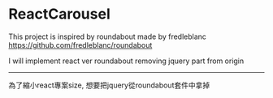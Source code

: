 # ReactCarousel
This project is inspired by roundabout made by fredleblanc
https://github.com/fredleblanc/roundabout

I will implement react ver roundabout removing jquery part from origin

-----
為了縮小react專案size, 想要把jquery從roundabout套件中拿掉